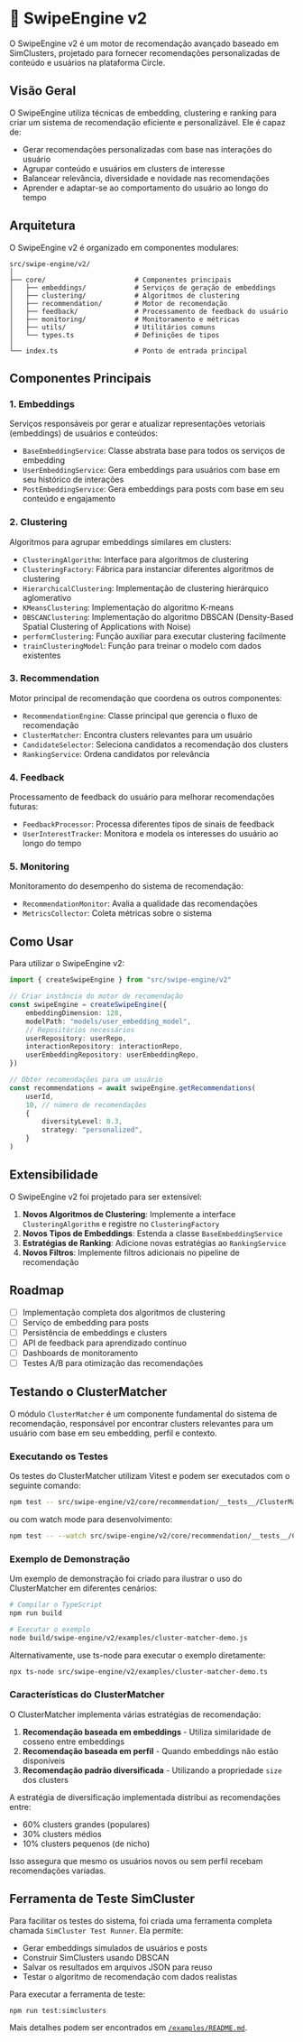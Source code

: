 # 🔄 SwipeEngine v2

O SwipeEngine v2 é um motor de recomendação avançado baseado em SimClusters, projetado para fornecer recomendações personalizadas de conteúdo e usuários na plataforma Circle.

## Visão Geral

O SwipeEngine utiliza técnicas de embedding, clustering e ranking para criar um sistema de recomendação eficiente e personalizável. Ele é capaz de:

-   Gerar recomendações personalizadas com base nas interações do usuário
-   Agrupar conteúdo e usuários em clusters de interesse
-   Balancear relevância, diversidade e novidade nas recomendações
-   Aprender e adaptar-se ao comportamento do usuário ao longo do tempo

## Arquitetura

O SwipeEngine v2 é organizado em componentes modulares:

```
src/swipe-engine/v2/
│
├── core/                      # Componentes principais
│   ├── embeddings/            # Serviços de geração de embeddings
│   ├── clustering/            # Algoritmos de clustering
│   ├── recommendation/        # Motor de recomendação
│   ├── feedback/              # Processamento de feedback do usuário
│   ├── monitoring/            # Monitoramento e métricas
│   ├── utils/                 # Utilitários comuns
│   └── types.ts               # Definições de tipos
│
└── index.ts                   # Ponto de entrada principal
```

## Componentes Principais

### 1. Embeddings

Serviços responsáveis por gerar e atualizar representações vetoriais (embeddings) de usuários e conteúdos:

-   `BaseEmbeddingService`: Classe abstrata base para todos os serviços de embedding
-   `UserEmbeddingService`: Gera embeddings para usuários com base em seu histórico de interações
-   `PostEmbeddingService`: Gera embeddings para posts com base em seu conteúdo e engajamento

### 2. Clustering

Algoritmos para agrupar embeddings similares em clusters:

-   `ClusteringAlgorithm`: Interface para algoritmos de clustering
-   `ClusteringFactory`: Fábrica para instanciar diferentes algoritmos de clustering
-   `HierarchicalClustering`: Implementação de clustering hierárquico aglomerativo
-   `KMeansClustering`: Implementação do algoritmo K-means
-   `DBSCANClustering`: Implementação do algoritmo DBSCAN (Density-Based Spatial Clustering of Applications with Noise)
-   `performClustering`: Função auxiliar para executar clustering facilmente
-   `trainClusteringModel`: Função para treinar o modelo com dados existentes

### 3. Recommendation

Motor principal de recomendação que coordena os outros componentes:

-   `RecommendationEngine`: Classe principal que gerencia o fluxo de recomendação
-   `ClusterMatcher`: Encontra clusters relevantes para um usuário
-   `CandidateSelector`: Seleciona candidatos a recomendação dos clusters
-   `RankingService`: Ordena candidatos por relevância

### 4. Feedback

Processamento de feedback do usuário para melhorar recomendações futuras:

-   `FeedbackProcessor`: Processa diferentes tipos de sinais de feedback
-   `UserInterestTracker`: Monitora e modela os interesses do usuário ao longo do tempo

### 5. Monitoring

Monitoramento do desempenho do sistema de recomendação:

-   `RecommendationMonitor`: Avalia a qualidade das recomendações
-   `MetricsCollector`: Coleta métricas sobre o sistema

## Como Usar

Para utilizar o SwipeEngine v2:

```typescript
import { createSwipeEngine } from "src/swipe-engine/v2"

// Criar instância do motor de recomendação
const swipeEngine = createSwipeEngine({
    embeddingDimension: 128,
    modelPath: "models/user_embedding_model",
    // Repositórios necessários
    userRepository: userRepo,
    interactionRepository: interactionRepo,
    userEmbeddingRepository: userEmbeddingRepo,
})

// Obter recomendações para um usuário
const recommendations = await swipeEngine.getRecommendations(
    userId,
    10, // número de recomendações
    {
        diversityLevel: 0.3,
        strategy: "personalized",
    }
)
```

## Extensibilidade

O SwipeEngine v2 foi projetado para ser extensível:

1. **Novos Algoritmos de Clustering**: Implemente a interface `ClusteringAlgorithm` e registre no `ClusteringFactory`
2. **Novos Tipos de Embeddings**: Estenda a classe `BaseEmbeddingService`
3. **Estratégias de Ranking**: Adicione novas estratégias ao `RankingService`
4. **Novos Filtros**: Implemente filtros adicionais no pipeline de recomendação

## Roadmap

-   [ ] Implementação completa dos algoritmos de clustering
-   [ ] Serviço de embedding para posts
-   [ ] Persistência de embeddings e clusters
-   [ ] API de feedback para aprendizado contínuo
-   [ ] Dashboards de monitoramento
-   [ ] Testes A/B para otimização das recomendações

## Testando o ClusterMatcher

O módulo `ClusterMatcher` é um componente fundamental do sistema de recomendação, responsável por encontrar clusters relevantes para um usuário com base em seu embedding, perfil e contexto.

### Executando os Testes

Os testes do ClusterMatcher utilizam Vitest e podem ser executados com o seguinte comando:

```bash
npm test -- src/swipe-engine/v2/core/recommendation/__tests__/ClusterMatcher.test.ts
```

ou com watch mode para desenvolvimento:

```bash
npm test -- --watch src/swipe-engine/v2/core/recommendation/__tests__/ClusterMatcher.test.ts
```

### Exemplo de Demonstração

Um exemplo de demonstração foi criado para ilustrar o uso do ClusterMatcher em diferentes cenários:

```bash
# Compilar o TypeScript
npm run build

# Executar o exemplo
node build/swipe-engine/v2/examples/cluster-matcher-demo.js
```

Alternativamente, use ts-node para executar o exemplo diretamente:

```bash
npx ts-node src/swipe-engine/v2/examples/cluster-matcher-demo.ts
```

### Características do ClusterMatcher

O ClusterMatcher implementa várias estratégias de recomendação:

1. **Recomendação baseada em embeddings** - Utiliza similaridade de cosseno entre embeddings
2. **Recomendação baseada em perfil** - Quando embeddings não estão disponíveis
3. **Recomendação padrão diversificada** - Utilizando a propriedade `size` dos clusters

A estratégia de diversificação implementada distribui as recomendações entre:

-   60% clusters grandes (populares)
-   30% clusters médios
-   10% clusters pequenos (de nicho)

Isso assegura que mesmo os usuários novos ou sem perfil recebam recomendações variadas.

## Ferramenta de Teste SimCluster

Para facilitar os testes do sistema, foi criada uma ferramenta completa chamada `SimCluster Test Runner`. Ela permite:

-   Gerar embeddings simulados de usuários e posts
-   Construir SimClusters usando DBSCAN
-   Salvar os resultados em arquivos JSON para reuso
-   Testar o algoritmo de recomendação com dados realistas

Para executar a ferramenta de teste:

```bash
npm run test:simclusters
```

Mais detalhes podem ser encontrados em [`/examples/README.md`](/src/swipe-engine/v2/examples/README.md).
